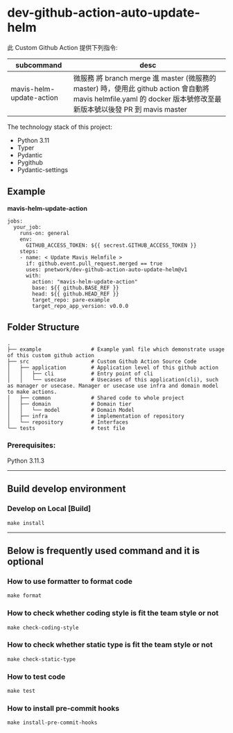 # dev-github-action-auto-update-helm

此 Custom Github Action 提供下列指令:

| subcommand | desc |
| --- | --- |
| mavis-helm-update-action | 微服務 將 branch merge 進 master (微服務的master) 時，使用此 github action 會自動將 mavis helmfile.yaml 的 docker 版本號修改至最新版本號以後發 PR 到 mavis master|


The technology stack of this project:
- Python 3.11
- Typer
- Pydantic
- Pygithub
- Pydantic-settings

## Example

**mavis-helm-update-action**
```yaml=
jobs:
  your_job:
    runs-on: general
    env:
      GITHUB_ACCESS_TOKEN: ${{ secrest.GITHUB_ACCESS_TOKEN }}
    steps:
    - name: < Update Mavis Helmfile >
      if: github.event.pull_request.merged == true
      uses: pnetwork/dev-github-action-auto-update-helm@v1
      with:
        action: "mavis-helm-update-action"
        base: ${{ github.BASE_REF }}
        head: ${{ github.HEAD_REF }}
        target_repo: pare-example
        target_repo_app_version: v0.0.0
```


## Folder Structure

```
.
├── example                # Example yaml file which demonstrate usage of this custom github action
├── src                    # Custom Github Action Source Code
│   ├── application        # Application level of this github action
│   │   ├── cli            # Entry point of cli
│   │   └── usecase        # Usecases of this application(cli), such as manager or usecase. Manager or usecase use infra and domain model to make actions.
│   ├── common             # Shared code to whole project
│   ├── domain             # Domain tier
│   │   └── model          # Domain Model
│   ├── infra              # implementation of repository
│   └── repository         # Interfaces
└── tests                  # test file
```

### Prerequisites:

Python 3.11.3





----
## Build develop environment

### Develop on Local [Build]

```shell
make install
```
----

## Below is frequently used command and it is optional

### How to use formatter to format code

```shell
make format
```

### How to check whether coding style is fit the team style or not

```shell
make check-coding-style
```

### How to check whether static type is fit the team style or not

```shell
make check-static-type
```

### How to test code

```shell
make test
```

### How to install pre-commit hooks

```shell
make install-pre-commit-hooks
```
